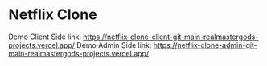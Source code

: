 # Netflix Clone
Demo Client Side link: https://netflix-clone-client-git-main-realmastergods-projects.vercel.app/
Demo Admin Side link: https://netflix-clone-admin-git-main-realmastergods-projects.vercel.app/
